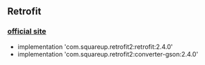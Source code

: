 ## Retrofit

### [official site](https://square.github.io/retrofit/#download)
* implementation 'com.squareup.retrofit2:retrofit:2.4.0'
* implementation 'com.squareup.retrofit2:converter-gson:2.4.0'
